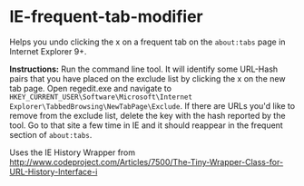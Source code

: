 IE-frequent-tab-modifier
========================

Helps you undo clicking the x on a frequent tab on the `about:tabs` page in Internet Explorer 9+.

**Instructions:**
Run the command line tool.
It will identify some URL-Hash pairs that you have placed on the exclude list by clicking the x on the new tab page.
Open regedit.exe and navigate to `HKEY_CURRENT_USER\Software\Microsoft\Internet Explorer\TabbedBrowsing\NewTabPage\Exclude`.
If there are URLs you'd like to remove from the exclude list, delete the key with the hash reported by the tool.
Go to that site a few time in IE and it should reappear in the frequent section of `about:tabs`.

Uses the IE History Wrapper from http://www.codeproject.com/Articles/7500/The-Tiny-Wrapper-Class-for-URL-History-Interface-i
